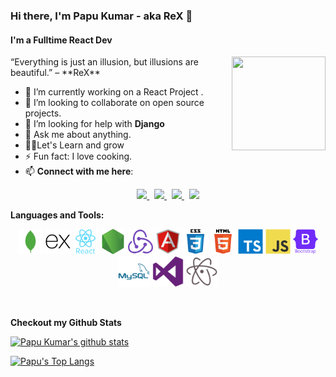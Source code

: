 
### Hi there, I'm Papu Kumar - aka ReX 👋  
#### I'm a Fulltime React Dev
<img align ="right" src = "https://i.imgur.com/w4pKOQi.jpg" width="150" height="150"> 
“Everything is just an illusion, but illusions are beautiful.” – **ReX** 
<br />

 - 🔭 I’m currently working on a React Project .
 - 👯 I’m looking to collaborate on open source projects.
 - 🤔 I’m looking for help with **Django**
 - 💬 Ask me about anything.
 - 👨‍💻Let's Learn and grow<br />
 - ⚡ Fun fact: I love cooking.<br/>
 - 📫 **Connect with me here**:<br />
 <p align="center">
  <a href="https://www.linkedin.com/in/papuruth/">
    <img src="https://img.shields.io/badge/Papu-Kumar-386938188?style=flat&logo=linkedin">
  </a> &nbsp; 
  <a href="https://twitter.com/papuruth">
    <img src="https://img.shields.io/badge/@Papuruth-30302f?style=flat&logo=twitter">
  </a>&nbsp;
 <a href="mailto:papu.kumar@kelltontech.com">
    <img src="https://img.shields.io/badge/Papu-Kumar-386938188?style=flat&logo=gmail">
  </a>&nbsp;
  <a href="https://instagram.com/papauruth">
    <img src="https://img.shields.io/badge/papuruth-30302f?style=flat&logo=instagram">
  </a>
</p>

**Languages and Tools:**
<p align="center">
<img src=https://raw.githubusercontent.com/devicons/devicon/master/icons/mongodb/mongodb-plain.svg alt=mongodb width="40" height="40"/>
<img src=https://raw.githubusercontent.com/devicons/devicon/mastert/icons/express/express-original.svg alt=expressjs width="40" height="40"/>
 <img src=https://raw.githubusercontent.com/devicons/devicon/master/icons/react/react-original-wordmark.svg alt=react width="40" height="40"/>
 <img src=https://raw.githubusercontent.com/devicons/devicon/master/icons/nodejs/nodejs-original.svg alt=nodejs width="40" height="40"/>
  <img src=https://raw.githubusercontent.com/devicons/devicon/master/icons/redux/redux-original.svg alt=redux width="40" height="40"/>
  <img src=https://raw.githubusercontent.com/devicons/devicon/master/icons/angularjs/angularjs-original.svg alt=angular width="40" height="40"/>
 <img src=https://raw.githubusercontent.com/devicons/devicon/master/icons/css3/css3-original-wordmark.svg alt=css3 width="40" height="40"/>
 <img src=https://raw.githubusercontent.com/devicons/devicon/master/icons/html5/html5-original-wordmark.svg alt=html5 width="40" height="40"/>
 <img src=https://raw.githubusercontent.com/devicons/devicon/master/icons/typescript/typescript-original.svg alt=typescript width="40" height="40"/>
 <img src=https://raw.githubusercontent.com/devicons/devicon/master/icons/javascript/javascript-original.svg alt=javascript width="40" height="40"/>
 <img src=https://raw.githubusercontent.com/devicons/devicon/master/icons/bootstrap/bootstrap-plain-wordmark.svg alt=Bootstrap width="40" height="40"/>
 <img src=https://raw.githubusercontent.com/devicons/devicon/master/icons/mysql/mysql-plain-wordmark.svg alt=mysql width="50" height="50"/> 
 <img src=https://raw.githubusercontent.com/devicons/devicon/master/icons/visualstudio/visualstudio-plain.svg alt=vs-code width="50" height="50"/>
 <img src=https://raw.githubusercontent.com/devicons/devicon/master/icons/atom/atom-original.svg alt=atom width="50" height="50"/>
 </p>
<br/>

**Checkout my Github Stats**

[![Papu Kumar's github stats](https://github-readme-stats.vercel.app/api?username=papuruth&count_private=true&show_icons=true&icon_color=74b510&theme=radical)](https://github.com/papuruth/github-readme-stats)

[![Papu's Top Langs](https://github-readme-stats.vercel.app/api/top-langs/?username=papuruth&theme=dark)](https://github.com/papuruth/github-readme-stats)

